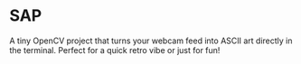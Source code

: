 # SAP
A tiny OpenCV project that turns your webcam feed into ASCII art directly in the terminal. Perfect for a quick retro vibe or just for fun!
